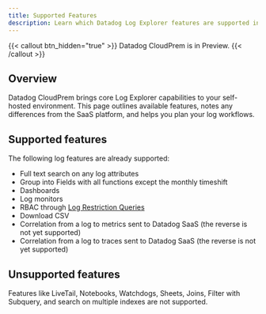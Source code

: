 ```yaml
---
title: Supported Features
description: Learn which Datadog Log Explorer features are supported in CloudPrem
---
```


{{< callout btn_hidden="true" >}}
  Datadog CloudPrem is in Preview.
{{< /callout >}}
## Overview

Datadog CloudPrem brings core Log Explorer capabilities to your self-hosted environment. This page outlines available features, notes any differences from the SaaS platform, and helps you plan your log workflows.

## Supported features

The following log features are already supported:
- Full text search on any log attributes
- Group into Fields with all functions except the monthly timeshift
- Dashboards
- Log monitors
- RBAC through [Log Restriction Queries][1]
- Download CSV
- Correlation from a log to metrics sent to Datadog SaaS (the reverse is not yet supported)
- Correlation from a log to traces sent to Datadog SaaS (the reverse is not yet supported)

## Unsupported features

Features like LiveTail, Notebooks, Watchdogs, Sheets, Joins, Filter with Subquery, and search on multiple indexes are not supported.

[1]: /api/latest/logs-restriction-queries/
